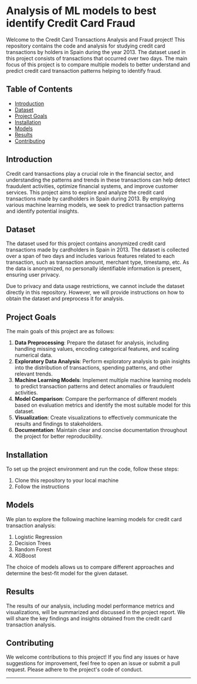 # Analysis of ML models to best identify Credit Card Fraud 


Welcome to the Credit Card Transactions Analysis and Fraud project! This repository contains the code and analysis for studying credit card transactions by holders in Spain during the year 2013. The dataset used in this project consists of transactions that occurred over two days. The main focus of this project is to compare multiple models to better understand and predict credit card transaction patterns helping to identify fraud.

## Table of Contents
- [Introduction](#introduction)
- [Dataset](#dataset)
- [Project Goals](#project-goals)
- [Installation](#installation)
- [Models](#models)
- [Results](#results)
- [Contributing](#contributing)

## Introduction

Credit card transactions play a crucial role in the financial sector, and understanding the patterns and trends in these transactions can help detect fraudulent activities, optimize financial systems, and improve customer services. This project aims to explore and analyze the credit card transactions made by cardholders in Spain during 2013. By employing various machine learning models, we seek to predict transaction patterns and identify potential insights.

## Dataset

The dataset used for this project contains anonymized credit card transactions made by cardholders in Spain in 2013. The dataset is collected over a span of two days and includes various features related to each transaction, such as transaction amount, merchant type, timestamp, etc. As the data is anonymized, no personally identifiable information is present, ensuring user privacy.

Due to privacy and data usage restrictions, we cannot include the dataset directly in this repository. However, we will provide instructions on how to obtain the dataset and preprocess it for analysis.

## Project Goals

The main goals of this project are as follows:
1. **Data Preprocessing**: Prepare the dataset for analysis, including handling missing values, encoding categorical features, and scaling numerical data.
2. **Exploratory Data Analysis**: Perform exploratory analysis to gain insights into the distribution of transactions, spending patterns, and other relevant trends.
3. **Machine Learning Models**: Implement multiple machine learning models to predict transaction patterns and detect anomalies or fraudulent activities.
4. **Model Comparison**: Compare the performance of different models based on evaluation metrics and identify the most suitable model for this dataset.
5. **Visualization**: Create visualizations to effectively communicate the results and findings to stakeholders.
6. **Documentation**: Maintain clear and concise documentation throughout the project for better reproducibility.

## Installation

To set up the project environment and run the code, follow these steps:

1. Clone this repository to your local machine 
2. Follow the instructions 

## Models

We plan to explore the following machine learning models for credit card transaction analysis:

1. Logistic Regression
2. Decision Trees
3. Random Forest
5. XGBoost

The choice of models allows us to compare different approaches and determine the best-fit model for the given dataset.

## Results

The results of our analysis, including model performance metrics and visualizations, will be summarized and discussed in the project report. We will share the key findings and insights obtained from the credit card transaction analysis.

## Contributing

We welcome contributions to this project! If you find any issues or have suggestions for improvement, feel free to open an issue or submit a pull request. Please adhere to the project's code of conduct.

---
